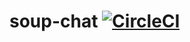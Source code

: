 # soup-chat [![CircleCI](https://circleci.com/gh/souppower/soup-chat.svg?style=svg)](https://circleci.com/gh/souppower/soup-chat)